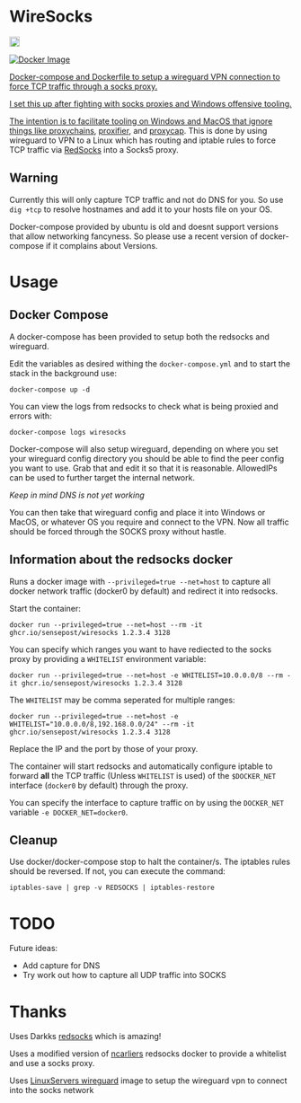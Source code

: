 # WireSocks

<a href="https://twitter.com/_cablethief"><img src="https://img.shields.io/badge/twitter-%40_cablethief-blue.svg" alt="@_cablethief" height="18">

![Docker Image](https://github.com/sensepost/wiresocks/actions/workflows/docker-image.yml/badge.svg)

Docker-compose and Dockerfile to setup a wireguard VPN connection to force TCP traffic through a socks proxy. 

I set this up after fighting with socks proxies and Windows offensive tooling.

The intention is to facilitate tooling on Windows and MacOS that ignore things like [proxychains](https://github.com/rofl0r/proxychains-ng), [proxifier](https://www.proxifier.com/), and [proxycap](https://www.proxycap.com/). This is done by using wireguard to VPN to a Linux which has routing and iptable rules to force TCP traffic via [RedSocks](https://github.com/darkk/redsocks) into a Socks5 proxy.  

## Warning

Currently this will only capture TCP traffic and not do DNS for you. So use `dig +tcp` to resolve hostnames and add it to your hosts file on your OS.

Docker-compose provided by ubuntu is old and doesnt support versions that allow networking fancyness. So please use a recent version of docker-compose if it complains about Versions.

# Usage

## Docker Compose

A docker-compose has been provided to setup both the redsocks and wireguard. 

Edit the variables as desired withing the `docker-compose.yml` and to start the stack in the background use:

```
docker-compose up -d
```

You can view the logs from redsocks to check what is being proxied and errors with:

```
docker-compose logs wiresocks
```

Docker-compose will also setup wireguard, depending on where you set your wireguard config directory you should be able to find the peer config you want to use. Grab that and edit it so that it is reasonable. AllowedIPs can be used to further target the internal network. 

*Keep in mind DNS is not yet working*

You can then take that wireguard config and place it into Windows or MacOS, or whatever OS you require and connect to the VPN. Now all traffic should be forced through the SOCKS proxy without hastle.


## Information about the redsocks docker

Runs a docker image with `--privileged=true --net=host` to capture all docker network traffic (docker0 by default) and redirect it into redsocks. 

Start the container:

```
docker run --privileged=true --net=host --rm -it ghcr.io/sensepost/wiresocks 1.2.3.4 3128
```

You can specify which ranges you want to have rediected to the socks proxy by providing a `WHITELIST` environment variable:

```
docker run --privileged=true --net=host -e WHITELIST=10.0.0.0/8 --rm -it ghcr.io/sensepost/wiresocks 1.2.3.4 3128
```

The `WHITELIST` may be comma seperated for multiple ranges:

```
docker run --privileged=true --net=host -e WHITELIST="10.0.0.0/8,192.168.0.0/24" --rm -it ghcr.io/sensepost/wiresocks 1.2.3.4 3128
```

Replace the IP and the port by those of your proxy.

The container will start redsocks and automatically configure iptable to forward **all** the TCP traffic (Unless `WHITELIST` is used) of the `$DOCKER_NET` interface (`docker0` by default) through the proxy.

You can specify the interface to capture traffic on by using the `DOCKER_NET` variable `-e DOCKER_NET=docker0`.

## Cleanup

Use docker/docker-compose stop to halt the container/s. The iptables rules should be reversed. If not, you can execute the command:

```
iptables-save | grep -v REDSOCKS | iptables-restore
```

# TODO

Future ideas:

 - Add capture for DNS
 - Try work out how to capture all UDP traffic into SOCKS

# Thanks

Uses Darkks [redsocks](https://github.com/darkk/redsocks/) which is amazing! 

Uses a modified version of [ncarliers](https://github.com/ncarlier/dockerfiles/tree/master/redsocks) redsocks docker to provide a whitelist and use a socks proxy.

Uses [LinuxServers wireguard](https://github.com/linuxserver/docker-wireguard) image to setup the wireguard vpn to connect into the socks network

